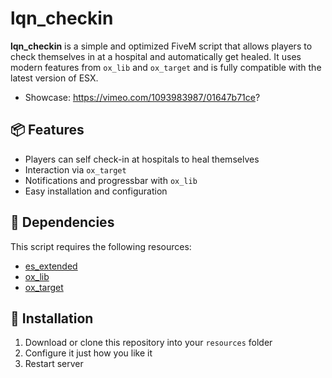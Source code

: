 # lqn_checkin

**lqn_checkin** is a simple and optimized FiveM script that allows players to check themselves in at a hospital and automatically get healed. It uses modern features from `ox_lib` and `ox_target` and is fully compatible with the latest version of ESX.
- Showcase: https://vimeo.com/1093983987/01647b71ce?

## 📦 Features

- Players can self check-in at hospitals to heal themselves
- Interaction via `ox_target`
- Notifications and progressbar with `ox_lib`
- Easy installation and configuration

## 🔧 Dependencies

This script requires the following resources:

- [es_extended](https://github.com/esx-framework/es_extended)
- [ox_lib](https://overextended.github.io/ox_lib/)
- [ox_target](https://github.com/overextended/ox_target)

## 🧠 Installation

1. Download or clone this repository into your `resources` folder
2. Configure it just how you like it
3. Restart server
